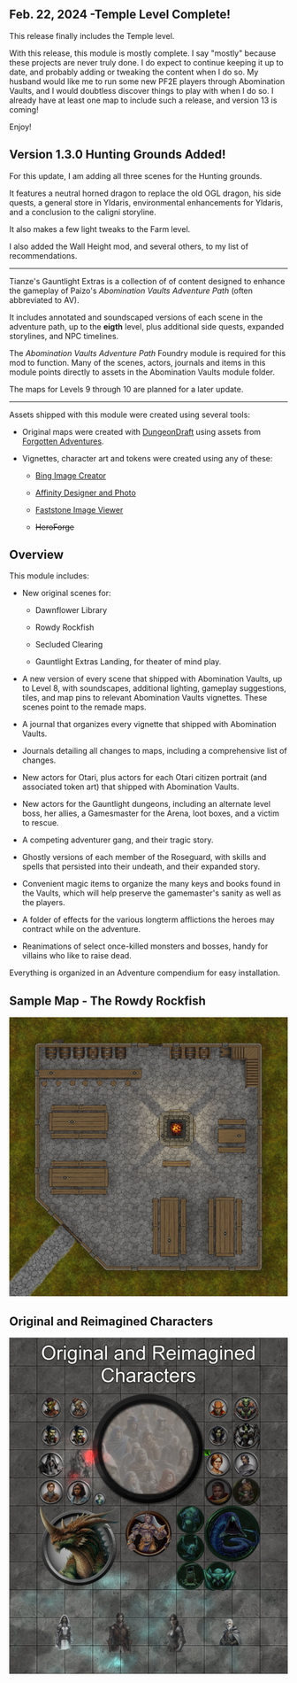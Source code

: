 <h2>Feb. 22, 2024 -Temple Level Complete!</h2>
<p>This release finally includes the Temple level.</p>
<p>With this release, this module is mostly complete. I say "mostly" because these projects are never truly done. I do expect to continue keeping it up to date, and probably adding or tweaking the content when I do so. My husband would like me to run some new PF2E players through Abomination Vaults, and I would doubtless discover things to play with when I do so. I already have at least one map to include such a release, and version 13 is coming!</p>
<p>Enjoy!</p>

<H2>Version 1.3.0 Hunting Grounds Added!</H2>
<p>For this update, I am adding all three scenes for the Hunting grounds.</p>
<p>It features a neutral horned dragon to replace the old OGL dragon, his side quests, a general store in Yldaris, environmental enhancements for Yldaris, and a conclusion to the caligni storyline.</p>
<p>It also makes a few light tweaks to the Farm level.</p>
<p>I also added the Wall Height mod, and several others, to my list of recommendations.</p>
<hr></hr>
<p>Tianze's Gauntlight Extras is a collection of of content designed to enhance the gameplay of Paizo's <em>Abomination Vaults Adventure Path</em> (often abbreviated to AV).</p>
<p>It includes annotated and soundscaped versions of each scene in the adventure path, up to the <strong>eigth</strong> level, plus additional side quests, expanded storylines, and NPC timelines.</p>
<p>The <em>Abomination Vaults Adventure Path</em> Foundry module is required for this mod to function. Many of the scenes, actors, journals and items in this module points directly to assets in the Abomination Vaults module folder.</p>
<p>The maps for Levels 9 through 10 are planned for a later update.</p>
<hr>
<p>Assets shipped with this module were created using several tools:</p>
<ul>
    <li>
        <p>Original maps were created with <a href="https://dungeondraft.net/">DungeonDraft</a> using assets from <a href="https://www.forgotten-adventures.net/">Forgotten Adventures</a>.</p>
    </li>
    <li>
        <p>Vignettes, character art and tokens were created using any of these:</p>
        <ul>
            <li>
                <p><a href="https://www.bing.com/images/create">Bing Image Creator</a></p>
            </li>
            <li>
                <p><a href="https://affinity.serif.com/en-gb">Affinity Designer and Photo</a></p>
            </li>
            <li>
                <p><a href="https://www.faststone.org/">Faststone Image Viewer</a></p>
            </li>
            <li style="box-sizing:border-box;user-select:text">
                <p><s>HeroForge</s></p>
            </li>
        </ul>
    </li>
</ul>
<h2>Overview</h2>
<p>This module includes:</p>
<ul>
    <li>
        <p>New original scenes for:</p>
        <ul>
            <li>
                <p>Dawnflower Library</p>
            </li>
            <li>
                <p>Rowdy Rockfish</p>
            </li>
            <li>
                <p>Secluded Clearing</p>
            </li>
            <li>
                <p>Gauntlight Extras Landing, for theater of mind play.</p>
            </li>
        </ul>
    </li>
    <li>
        <p>A new version of every scene that shipped with Abomination Vaults, up to Level 8, with soundscapes, additional lighting, gameplay suggestions, tiles, and map pins to relevant Abomination Vaults vignettes. These scenes point to the remade maps.</p>
    </li>
    <li>
        <p>A journal that organizes every vignette that shipped with Abomination Vaults.</p>
    </li>
    <li>
        <p>Journals detailing all changes to maps, including a comprehensive list of changes.</p>
    </li>
    <li>
        <p>New actors for Otari, plus actors for each Otari citizen portrait (and associated token art) that shipped with Abomination Vaults.</p>
    </li>
    <li>
        <p>New actors for the Gauntlight dungeons, including an alternate level boss, her allies, a Gamesmaster for the Arena, loot boxes, and a victim to rescue.</p>
    </li>
    <li>
        <p>A competing adventurer gang, and their tragic story.</p>
    </li>
    <li>
        <p>Ghostly versions of each member of the Roseguard, with skills and spells that persisted into their undeath, and their expanded story.</p>
    </li>
    <li>
        <p>Convenient magic items to organize the many keys and books found in the Vaults, which will help preserve the gamemaster's sanity as well as the players.</p>
    </li>
    <li>
        <p>A folder of effects for the various longterm afflictions the heroes may contract while on the adventure.</p>
    </li>
    <li>
        <p>Reanimations of select once-killed monsters and bosses, handy for villains who like to raise dead.</p>
    </li>
</ul>
<p>Everything is organized in an Adventure compendium for easy installation.</p>
<h2>Sample Map - The Rowdy Rockfish</h2>
<img src="Assets/Maps/Rowdy-Rockfish-Inn.jpg">
<h2>Original and Reimagined Characters</h2>
<img src="Assets/Gauntlight-Extras-NPCs.jpg">


